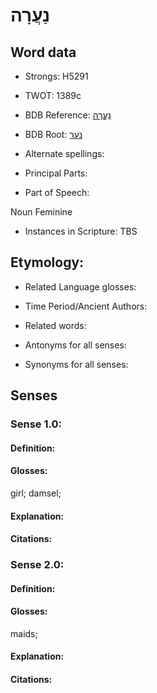 # נַעֲרָה

<!-- Status: S2="NeedsEdits" -->
<!-- Lexica used for edits:   -->

## Word data

* Strongs: H5291

* TWOT: 1389c

* BDB Reference: [נַעֲרָה](rc://en/bdb/dict/n.ei.ad)

* BDB Root: [נער](rc://en/bdb/dict/n.ei.aa)

* Alternate spellings:

* Principal Parts:

* Part of Speech:

Noun Feminine

* Instances in Scripture: TBS

## Etymology:

* Related Language glosses:

* Time Period/Ancient Authors:

* Related words:

* Antonyms for all senses:

* Synonyms for all senses:

## Senses

### Sense 1.0:

#### Definition:

#### Glosses:

girl; damsel; 

#### Explanation:

#### Citations:



### Sense 2.0:

#### Definition:

#### Glosses:

maids; 

#### Explanation:

#### Citations:



